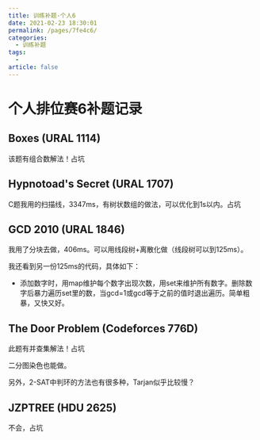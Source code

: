 ```yaml
---
title: 训练补题-个人6
date: 2021-02-23 18:30:01
permalink: /pages/7fe4c6/
categories: 
  - 训练补题
tags: 
  - 
article: false
---
```



# 个人排位赛6补题记录



## Boxes (URAL 1114)

该题有组合数解法！占坑



## Hypnotoad's Secret (URAL 1707)

C题我用的扫描线，3347ms，有树状数组的做法，可以优化到1s以内。占坑



## GCD 2010 (URAL 1846)

我用了分块去做，406ms。可以用线段树+离散化做（线段树可以到125ms）。

我还看到另一份125ms的代码，具体如下：

-   添加数字时，用map维护每个数字出现次数，用set来维护所有数字。删除数字后暴力遍历set里的数，当gcd=1或gcd等于之前的值时退出遍历。简单粗暴，又快又好。



## The Door Problem (Codeforces 776D)

此题有并查集解法！占坑

二分图染色也能做。

另外，2-SAT中判环的方法也有很多种，Tarjan似乎比较慢？



## JZPTREE (HDU 2625)

不会，占坑







